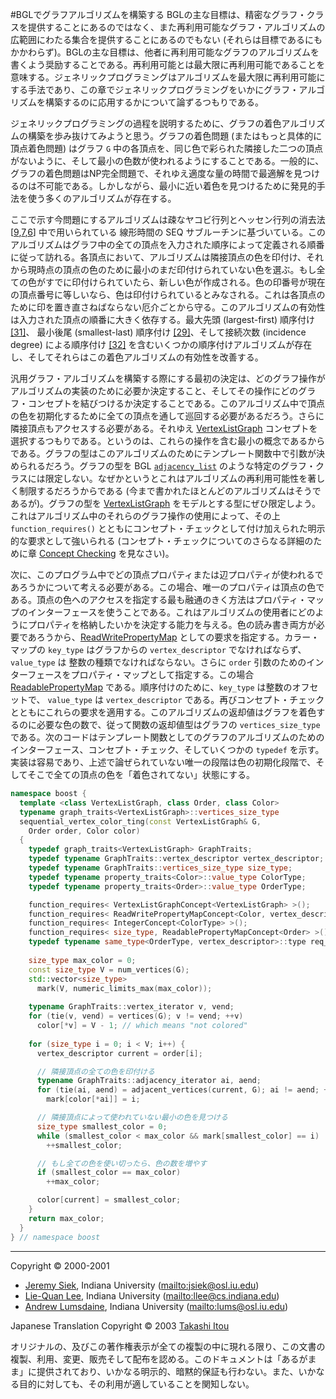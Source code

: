 #BGLでグラフアルゴリズムを構築する
BGLの主な目標は、精密なグラフ・クラスを提供することにあるのではなく、また再利用可能なグラフ・アルゴリズムの広範囲にわたる集合を提供することにあるのでもない (それらは目標であるにもかかわらず)。BGLの主な目標は、他者に再利用可能なグラフのアルゴリズムを書くよう奨励することである。再利用可能とは最大限に再利用可能であることを意味する。ジェネリックプログラミングはアルゴリズムを最大限に再利用可能にする手法であり、この章でジェネリックプログラミングをいかにグラフ・アルゴリズムを構築するのに応用するかについて論ずるつもりである。

ジェネリックプログラミングの過程を説明するために、グラフの着色アルゴリズムの構築を歩み抜けてみようと思う。グラフの着色問題 (またはもっと具体的に頂点着色問題) はグラフ `G` 中の各頂点を、同じ色で彩られた隣接した二つの頂点がないように、そして最小の色数が使われるようにすることである。一般的に、グラフの着色問題はNP完全問題で、それゆえ適度な量の時間で最適解を見つけるのは不可能である。しかしながら、最小に近い着色を見つけるために発見的手法を使う多くのアルゴリズムが存在する。

ここで示す今問題にするアルゴリズムは疎なヤコビ行列とヘッセン行列の消去法 [[9](./bibliography.md#curtis74:_jacob),[7](./bibliography.md#coleman84:_estim_jacob),[6](./bibliography.md#coleman85:_algor)] 中で用いられている 線形時間の SEQ サブルーチンに基づいている。このアルゴリズムはグラフ中の全ての頂点を入力された順序によって定義される順番に従って訪れる。各頂点において、アルゴリズムは隣接頂点の色を印付け、それから現時点の頂点の色のために最小のまだ印付けられていない色を選ぶ。もし全ての色がすでに印付けられていたら、新しい色が作成される。色の印番号が現在の頂点番号に等しいなら、色は印付けられているとみなされる。これは各頂点のために印を置き直さねばならない厄介ごとから守る。このアルゴリズムの有効性は入力された頂点の順番に大きく依存する。最大先頭 (largest-first) 順序付け [[31]](./bibliography.md#welsch67)、 最小後尾 (smallest-last) 順序付け [[29]](./bibliography.md#matula72:_graph_theory_computing)、そして接続次数 (incidence degree) による順序付け [[32]](./bibliography.md#brelaz79:_new) を含むいくつかの順序付けアルゴリズムが存在し、そしてそれらはこの着色アルゴリズムの有効性を改善する。

汎用グラフ・アルゴリズムを構築する際にする最初の決定は、どのグラフ操作がアルゴリズムの実装のために必要か決定すること、そしてその操作にどのグラフ・コンセプトを結びつけるか決定することである。このアルゴリズム中で頂点の色を初期化するために全ての頂点を通して巡回する必要があるだろう。さらに隣接頂点もアクセスする必要がある。それゆえ [VertexListGraph](./VertexListGraph.md) コンセプトを選択するつもりである。というのは、これらの操作を含む最小の概念であるからである。グラフの型はこのアルゴリズムのためにテンプレート関数中で引数が決められるだろう。グラフの型を BGL [`adjacency_list`](./adjacency_list.md) のような特定のグラフ・クラスには限定しない。なぜかというとこれはアルゴリズムの再利用可能性を著しく制限するだろうからである (今まで書かれたほとんどのアルゴリズムはそうであるが)。グラフの型を [VertexListGraph](./VertexListGraph.md) をモデルとする型にぜひ限定しよう。これはアルゴリズム中のそれらのグラフ操作の使用によって、その上 `function_requires()` とともにコンセプト・チェックとして付け加えられた明示的な要求として強いられる (コンセプト・チェックについてのさらなる詳細のために章 [Concept Checking](../concept_check.md) を見なさい)。

次に、このプログラム中でどの頂点プロパティまたは辺プロパティが使われるであろうかについて考える必要がある。この場合、唯一のプロパティは頂点の色である。頂点の色へのアクセスを指定する最も融通のきく方法はプロパティ・マップのインターフェースを使うことである。これはアルゴリズムの使用者にどのようにプロパティを格納したいかを決定する能力を与える。色の読み書き両方が必要であろうから、[ReadWritePropertyMap](../property_map/ReadWritePropertyMap.md) としての要求を指定する。カラー・マップの `key_type` はグラフからの `vertex_descriptor` でなければならず、`value_type` は 整数の種類でなければならない。さらに `order` 引数のためのインターフェースをプロパティ・マップとして指定する。この場合 [ReadablePropertyMap](../property_map/ReadablePropertyMap.md) である。順序付けのために、`key_type` は整数のオフセットで、 `value_type` は `vertex_descriptor` である。再びコンセプト・チェックとともにこれらの要求を適用する。このアルゴリズムの返却値はグラフを着色するのに必要な色の数で、従って関数の返却値型はグラフの `vertices_size_type` である。次のコードはテンプレート関数としてのグラフのアルゴリズムのためのインターフェース、コンセプト・チェック、そしていくつかの `typedef` を示す。実装は容易であり、上述で論ぜられていない唯一の段階は色の初期化段階で、そしてそこで全ての頂点の色を「着色されてない」状態にする。

```cpp
namespace boost {
  template <class VertexListGraph, class Order, class Color>
  typename graph_traits<VertexListGraph>::vertices_size_type
  sequential_vertex_color_ting(const VertexListGraph& G, 
    Order order, Color color)
  {
    typedef graph_traits<VertexListGraph> GraphTraits;
    typedef typename GraphTraits::vertex_descriptor vertex_descriptor;
    typedef typename GraphTraits::vertices_size_type size_type;
    typedef typename property_traits<Color>::value_type ColorType;
    typedef typename property_traits<Order>::value_type OrderType;

    function_requires< VertexListGraphConcept<VertexListGraph> >();
    function_requires< ReadWritePropertyMapConcept<Color, vertex_descriptor> >();
    function_requires< IntegerConcept<ColorType> >();
    function_requires< size_type, ReadablePropertyMapConcept<Order> >();
    typedef typename same_type<OrderType, vertex_descriptor>::type req_same;
    
    size_type max_color = 0;
    const size_type V = num_vertices(G);
    std::vector<size_type> 
      mark(V, numeric_limits_max(max_color));
    
    typename GraphTraits::vertex_iterator v, vend;
    for (tie(v, vend) = vertices(G); v != vend; ++v)
      color[*v] = V - 1; // which means "not colored"
    
    for (size_type i = 0; i < V; i++) {
      vertex_descriptor current = order[i];

      // 隣接頂点の全ての色を印付ける
      typename GraphTraits::adjacency_iterator ai, aend;
      for (tie(ai, aend) = adjacent_vertices(current, G); ai != aend; ++ai)
        mark[color[*ai]] = i; 

      // 隣接頂点によって使われていない最小の色を見つける
      size_type smallest_color = 0;
      while (smallest_color < max_color && mark[smallest_color] == i) 
        ++smallest_color;

      // もし全ての色を使い切ったら、色の数を増やす
      if (smallest_color == max_color)
        ++max_color;

      color[current] = smallest_color;
    }
    return max_color;
  }
} // namespace boost
```


***
Copyright © 2000-2001

- [Jeremy Siek](http://www.boost.org/doc/libs/1_31_0/people/jeremy_siek.htm), Indiana University (<mailto:jsiek@osl.iu.edu>)
- [Lie-Quan Lee](http://www.boost.org/doc/libs/1_31_0/people/liequan_lee.htm), Indiana University (<mailto:llee@cs.indiana.edu>)
- [Andrew Lumsdaine](http://www.osl.iu.edu/~lums), Indiana University (<mailto:lums@osl.iu.edu>)

Japanese Translation Copyright © 2003 [Takashi Itou](mailto:takashi-it@po6.nsk.ne.jp)

オリジナルの、及びこの著作権表示が全ての複製の中に現れる限り、この文書の複製、利用、変更、販売そして配布を認める。このドキュメントは「あるがまま」に提供されており、いかなる明示的、暗黙的保証も行わない。また、いかなる目的に対しても、その利用が適していることを関知しない。

